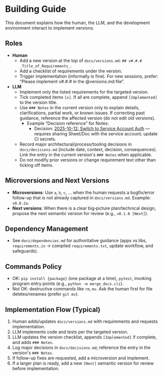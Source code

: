 # Building Guide

This document explains how the human, the LLM, and the development environment interact to implement versions.

## Roles
- **Human**
  - Add a new version at the top of `docs/versions.md`: `## v#.#.# _Title_of_Requirements_`.
  - Add a checklist of requirements under the version.
  - Trigger implementation (informally is fine). For new sessions, prefer: “Please implement v#.#.# in the @versions.md file”.
- **LLM**
  - Implement only the listed requirements for the targeted version.
  - Tick completed items `[x]`. If all are complete, append `[Implemented]` to the version title.
  - Use `### Notes` in the current version only to explain details, clarifications, partial work, or known issues. If correcting past guidance, reference the affected version (do not edit old versions).
    - Example “Decision reference” for Notes:
      - Decision: [2025-10-12: Switch to Service Account Auth](docs/decisions.md#2025-10-12-switch-to-service-account-auth) — requires sharing Sheet/Doc with the service account; update CI secrets.
  - Record major architectural/process/tooling decisions in `docs/decisions.md` (include date, context, decision, consequences). Link the entry in the current version's `### Notes` when applicable.
  - Do not modify prior versions or change requirement text other than ticking off items.

## Microversions and Next Versions
- **Microversions**: Use `a`, `b`, `c`, … when the human requests a bugfix/error follow-up that is not already captured in `docs/versions.md`. Example: `v0.0.2a`.
- **Next versions**: When there is a clear big‑picture plan/technical design, propose the next semantic version for review (e.g., `v0.1.0 [Next]`).

## Dependency Management
- See `docs/dependencies.md` for authoritative guidance (apps vs libs, `requirements.in` → compiled `requirements.txt`, update workflow, and safeguards).

## Commands Policy
- OK: `pip install {package}` (one package at a time), `pytest`, invoking program entry points (e.g., `python -m merge_docs.cli`).
- Not OK: destructive commands like `rm`, `mv`. Ask the human first for file deletes/renames (prefer `git mv`).

## Implementation Flow (Typical)
1. Human adds/updates `docs/versions.md` with requirements and requests implementation.
2. LLM implements code and tests per the targeted version.
3. LLM updates the version checklist, appends `[Implemented]` if complete, and adds `### Notes`.
4. Log major decisions in `docs/decisions.md`; reference the entry in the version's `### Notes`.
5. If follow-up fixes are requested, add a microversion and implement.
6. If a larger plan is ready, add a new `[Next]` semantic version for review before implementation.
